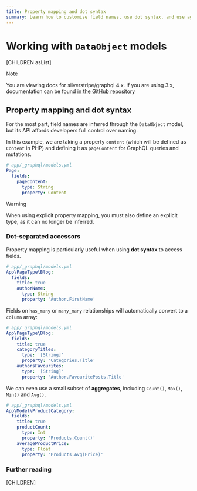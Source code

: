 ```yaml
---
title: Property mapping and dot syntax
summary: Learn how to customise field names, use dot syntax, and use aggregate functions
---
```


# Working with `DataObject` models

[CHILDREN asList]

> [!NOTE]
> You are viewing docs for silverstripe/graphql 4.x.
> If you are using 3.x, documentation can be found
> [in the GitHub repository](https://github.com/silverstripe/silverstripe-graphql/tree/3)

## Property mapping and dot syntax

For the most part, field names are inferred through the `DataObject` model, but its API affords developers full
control over naming.

In this example, we are taking a property `content` (which will be defined as `Content` in PHP) and defining it
as `pageContent` for GraphQL queries and mutations.

```yml
# app/_graphql/models.yml
Page:
  fields:
    pageContent:
      type: String
      property: Content
```

> [!WARNING]
> When using explicit property mapping, you must also define an explicit type, as it can
> no longer be inferred.

### Dot-separated accessors

Property mapping is particularly useful when using **dot syntax** to access fields.

```yml
# app/_graphql/models.yml
App\PageType\Blog:
  fields:
    title: true
    authorName:
      type: String
      property: 'Author.FirstName'
```

Fields on `has_many` or `many_many` relationships will automatically convert to a `column` array:

```yml
# app/_graphql/models.yml
App\PageType\Blog:
  fields:
    title: true
    categoryTitles:
      type: '[String]'
      property: 'Categories.Title'
    authorsFavourites:
      type: '[String]'
      property: 'Author.FavouritePosts.Title'
```

We can even use a small subset of **aggregates**, including `Count()`, `Max()`, `Min()` and `Avg()`.

```yml
# app/_graphql/models.yml
App\Model\ProductCategory:
  fields:
    title: true
    productCount:
      type: Int
      property: 'Products.Count()'
    averageProductPrice:
      type: Float
      property: 'Products.Avg(Price)'
```

### Further reading

[CHILDREN]
